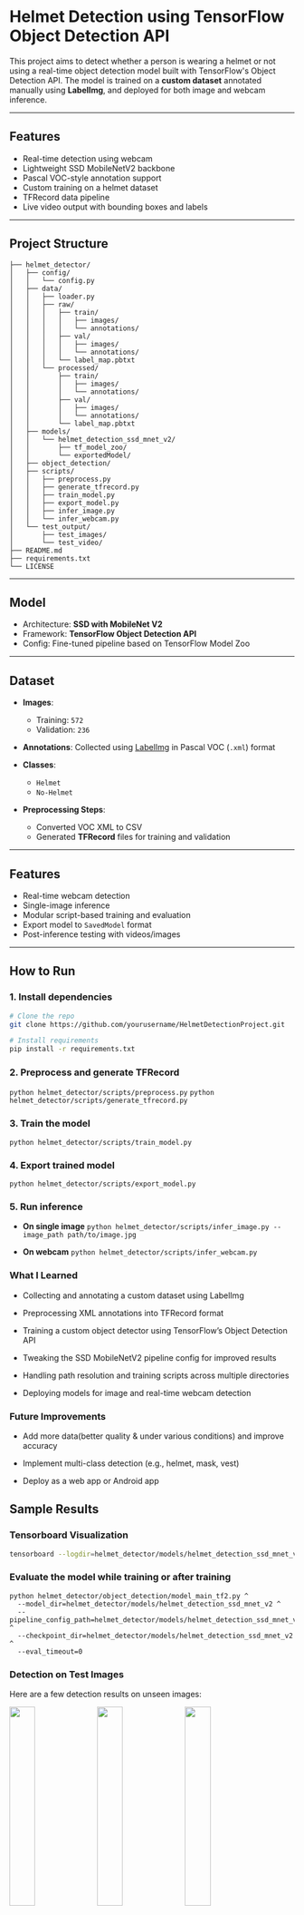 #  Helmet Detection using TensorFlow Object Detection API

This project aims to detect whether a person is wearing a helmet or not using a real-time object detection model built with TensorFlow's Object Detection API. The model is trained on a **custom dataset** annotated manually using **LabelImg**, and deployed for both image and webcam inference.

---


## Features

-  Real-time detection using webcam
-  Lightweight SSD MobileNetV2 backbone
-  Pascal VOC-style annotation support
-  Custom training on a helmet dataset
-  TFRecord data pipeline
-  Live video output with bounding boxes and labels

---


## Project Structure
```HelmetDetectionProject/
├── helmet_detector/
│   ├── config/
│   │   └── config.py
│   ├── data/
│   │   ├── loader.py
│   │   ├── raw/
│   │   │   ├── train/
│   │   │   │   ├── images/
│   │   │   │   └── annotations/
│   │   │   ├── val/
│   │   │   │   ├── images/
│   │   │   │   └── annotations/
│   │   │   └── label_map.pbtxt
│   │   └── processed/
│   │       ├── train/
│   │       │   ├── images/
│   │       │   └── annotations/
│   │       ├── val/
│   │       │   ├── images/
│   │       │   └── annotations/
│   │       └── label_map.pbtxt
│   ├── models/
│   │   └── helmet_detection_ssd_mnet_v2/
│   │       ├── tf_model_zoo/
│   │       └── exportedModel/
│   ├── object_detection/
│   ├── scripts/
│   │   ├── preprocess.py
│   │   ├── generate_tfrecord.py
│   │   ├── train_model.py
│   │   ├── export_model.py
│   │   ├── infer_image.py
│   │   └── infer_webcam.py
│   └── test_output/
│       ├── test_images/
│       └── test_video/
├── README.md
├── requirements.txt
└── LICENSE
```


---


## Model

- Architecture: **SSD with MobileNet V2**
- Framework: **TensorFlow Object Detection API**
- Config: Fine-tuned pipeline based on TensorFlow Model Zoo

---


## Dataset

- **Images**:
  - Training: `572`
  - Validation: `236`
- **Annotations**: Collected using [LabelImg](https://github.com/tzutalin/labelImg) in Pascal VOC (`.xml`) format

- **Classes**:
  - `Helmet`
  - `No-Helmet`

- **Preprocessing Steps**:
  - Converted VOC XML to CSV
  - Generated **TFRecord** files for training and validation

---


## Features

- Real-time webcam detection
- Single-image inference
- Modular script-based training and evaluation
- Export model to `SavedModel` format
- Post-inference testing with videos/images

---


## How to Run

### 1. Install dependencies

```bash
# Clone the repo
git clone https://github.com/yourusername/HelmetDetectionProject.git

# Install requirements
pip install -r requirements.txt
```

### 2. Preprocess and generate TFRecord

`python helmet_detector/scripts/preprocess.py`
`python helmet_detector/scripts/generate_tfrecord.py`

### 3. Train the model
`python helmet_detector/scripts/train_model.py`

### 4. Export trained model
`python helmet_detector/scripts/export_model.py`

### 5. Run inference
- **On single image**
`python helmet_detector/scripts/infer_image.py --image_path path/to/image.jpg`

- **On webcam**
`python helmet_detector/scripts/infer_webcam.py`





### What I Learned

- Collecting and annotating a custom dataset using LabelImg

- Preprocessing XML annotations into TFRecord format

- Training a custom object detector using TensorFlow’s Object Detection API

- Tweaking the SSD MobileNetV2 pipeline config for improved results

- Handling path resolution and training scripts across multiple directories

- Deploying models for image and real-time webcam detection

### Future Improvements
- Add more data(better quality & under various conditions) and improve accuracy

- Implement multi-class detection (e.g., helmet, mask, vest)

- Deploy as a web app or Android app


## Sample Results

### Tensorboard Visualization
```bash
tensorboard --logdir=helmet_detector/models/helmet_detection_ssd_mnet_v2/logs
```

### Evaluate the model while training or after training
```
python helmet_detector/object_detection/model_main_tf2.py ^
  --model_dir=helmet_detector/models/helmet_detection_ssd_mnet_v2 ^
  --pipeline_config_path=helmet_detector/models/helmet_detection_ssd_mnet_v2/pipeline.config ^
  --checkpoint_dir=helmet_detector/models/helmet_detection_ssd_mnet_v2 ^
  --eval_timeout=0
```

### Detection on Test Images
Here are a few detection results on unseen images:

<p float="left">
  <img src="helmet_detector/test_output/test_images/helmet_detected_image.jpg" width="30%" />
  <img src="helmet_detector/test_output/test_images/no_helmet_detected_image.jpg" width="30%" />
  <img src="helmet_detector/test_output/test_images/sample_3.jpg" width="30%" />
  <img src="helmet_detector/test_output/test_images/sample_4.jpg" width="30%" />
  
</p>

> You can find the full output video at:  
> `helmet_detector/test_output/test_video/output_video.mp4`

### Acknowledgements

- [TensorFlow Object Detection API](https://github.com/tensorflow/models/tree/master/research/object_detection) – for the powerful detection framework.
- [LabelImg](https://github.com/heartexlabs/labelImg) – for easy and effective image annotation.


### License
This project is licensed under the [MIT License](./LICENSE).



## Motivation

Many industrial or traffic accidents occur due to negligence in wearing helmets, leading to preventable injuries and fatalities. Ensuring helmet compliance manually can be time-consuming, inconsistent, or impractical in large or busy environments. This project aims to automate helmet detection using computer vision and deep learning, offering a scalable and real-time solution to enhance safety in hazardous zones.
